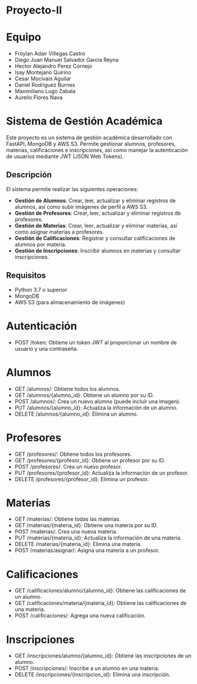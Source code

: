 # Proyecto-II

# Equipo
- Froylan Adair Villegas Castro
- Diego Juan Manuel Salvador Garcia Reyna
- Hector Alejandro Perez Cornejo
- Isay Montejano Quirino
- Cesar Mocivais Aguilar
- Daniel Rodriguez Burnes
- Maximiliano Lugo Zabala
- Aurelio Flores Nava
# Sistema de Gestión Académica

Este proyecto es un sistema de gestión académica desarrollado con FastAPI, MongoDB y AWS S3. Permite gestionar alumnos, profesores, materias, calificaciones e inscripciones, así como manejar la autenticación de usuarios mediante JWT (JSON Web Tokens).

## Descripción

El sistema permite realizar las siguientes operaciones:

- **Gestión de Alumnos**: Crear, leer, actualizar y eliminar registros de alumnos, así como subir imágenes de perfil a AWS S3.
- **Gestión de Profesores**: Crear, leer, actualizar y eliminar registros de profesores.
- **Gestión de Materias**: Crear, leer, actualizar y eliminar materias, así como asignar materias a profesores.
- **Gestión de Calificaciones**: Registrar y consultar calificaciones de alumnos por materia.
- **Gestión de Inscripciones**: Inscribir alumnos en materias y consultar inscripciones.

## Requisitos

- Python 3.7 o superior
- MongoDB
- AWS S3 (para almacenamiento de imágenes)

# Autenticación
- POST /token: Obtiene un token JWT al proporcionar un nombre de usuario y una contraseña.
# Alumnos
- GET /alumnos/: Obtiene todos los alumnos.
- GET /alumnos/{alumno_id}: Obtiene un alumno por su ID.
- POST /alumnos/: Crea un nuevo alumno (puede incluir una imagen).
- PUT /alumnos/{alumno_id}: Actualiza la información de un alumno.
- DELETE /alumnos/{alumno_id}: Elimina un alumno.
# Profesores
- GET /profesores/: Obtiene todos los profesores.
- GET /profesores/{profesor_id}: Obtiene un profesor por su ID.
- POST /profesores/: Crea un nuevo profesor.
- PUT /profesores/{profesor_id}: Actualiza la información de un profesor.
- DELETE /profesores/{profesor_id}: Elimina un profesor.
# Materias
- GET /materias/: Obtiene todas las materias.
- GET /materias/{materia_id}: Obtiene una materia por su ID.
- POST /materias/: Crea una nueva materia.
- PUT /materias/{materia_id}: Actualiza la información de una materia.
- DELETE /materias/{materia_id}: Elimina una materia.
- POST /materias/asignar/: Asigna una materia a un profesor.
# Calificaciones
- GET /calificaciones/alumno/{alumno_id}: Obtiene las calificaciones de un alumno.
- GET /calificaciones/materia/{materia_id}: Obtiene las calificaciones de una materia.
- POST /calificaciones/: Agrega una nueva calificación.
# Inscripciones
- GET /inscripciones/alumno/{alumno_id}: Obtiene las inscripciones de un alumno.
- POST /inscripciones/: Inscribe a un alumno en una materia.
- DELETE /inscripciones/{inscripcion_id}: Elimina una inscripción.
